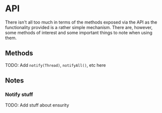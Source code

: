 API
===

There isn't all too much in terms of the methods exposed via the API as the functionality provided is a rather simple mechanism. There
are, however, some methods of interest and some important things to note when using them.

## Methods

TODO: Add `notify(Thread)`, `notifyAll()`, etc here

## Notes

### Notify stuff

TODO: Add stuff about ensurity